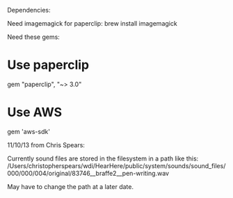 Dependencies:

Need imagemagick for paperclip:
brew install imagemagick

Need these gems:
# Use paperclip
gem "paperclip", "~> 3.0"

# Use AWS
gem 'aws-sdk'


11/10/13 from Chris Spears:

Currently sound files are stored in the filesystem in a path like this:
/Users/christopherspears/wdi/HearHere/public/system/sounds/sound_files/000/000/004/original/83746__braffe2__pen-writing.wav

May have to change the path at a later date.
